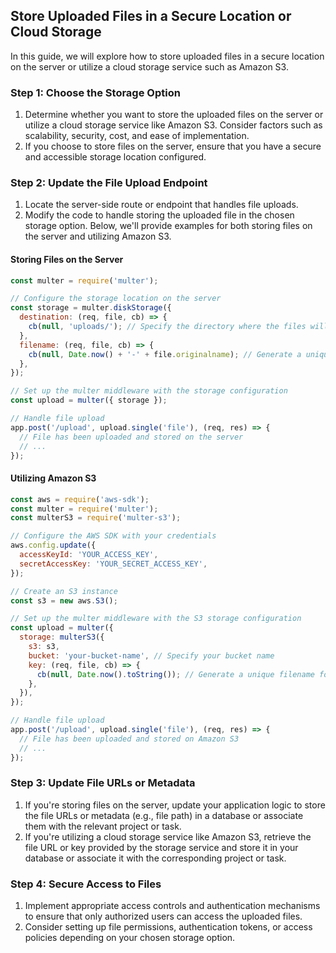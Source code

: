

## Store Uploaded Files in a Secure Location or Cloud Storage

In this guide, we will explore how to store uploaded files in a secure location on the server or utilize a cloud storage service such as Amazon S3.

### Step 1: Choose the Storage Option

1. Determine whether you want to store the uploaded files on the server or utilize a cloud storage service like Amazon S3. Consider factors such as scalability, security, cost, and ease of implementation.
2. If you choose to store files on the server, ensure that you have a secure and accessible storage location configured.

### Step 2: Update the File Upload Endpoint

1. Locate the server-side route or endpoint that handles file uploads.
2. Modify the code to handle storing the uploaded file in the chosen storage option. Below, we'll provide examples for both storing files on the server and utilizing Amazon S3.

#### Storing Files on the Server

```javascript
const multer = require('multer');

// Configure the storage location on the server
const storage = multer.diskStorage({
  destination: (req, file, cb) => {
    cb(null, 'uploads/'); // Specify the directory where the files will be stored
  },
  filename: (req, file, cb) => {
    cb(null, Date.now() + '-' + file.originalname); // Generate a unique filename for the uploaded file
  },
});

// Set up the multer middleware with the storage configuration
const upload = multer({ storage });

// Handle file upload
app.post('/upload', upload.single('file'), (req, res) => {
  // File has been uploaded and stored on the server
  // ...
});
```

#### Utilizing Amazon S3

```javascript
const aws = require('aws-sdk');
const multer = require('multer');
const multerS3 = require('multer-s3');

// Configure the AWS SDK with your credentials
aws.config.update({
  accessKeyId: 'YOUR_ACCESS_KEY',
  secretAccessKey: 'YOUR_SECRET_ACCESS_KEY',
});

// Create an S3 instance
const s3 = new aws.S3();

// Set up the multer middleware with the S3 storage configuration
const upload = multer({
  storage: multerS3({
    s3: s3,
    bucket: 'your-bucket-name', // Specify your bucket name
    key: (req, file, cb) => {
      cb(null, Date.now().toString()); // Generate a unique filename for the uploaded file
    },
  }),
});

// Handle file upload
app.post('/upload', upload.single('file'), (req, res) => {
  // File has been uploaded and stored on Amazon S3
  // ...
});
```

### Step 3: Update File URLs or Metadata

1. If you're storing files on the server, update your application logic to store the file URLs or metadata (e.g., file path) in a database or associate them with the relevant project or task.
2. If you're utilizing a cloud storage service like Amazon S3, retrieve the file URL or key provided by the storage service and store it in your database or associate it with the corresponding project or task.

### Step 4: Secure Access to Files

1. Implement appropriate access controls and authentication mechanisms to ensure that only authorized users can access the uploaded files.
2. Consider setting up file permissions, authentication tokens, or access policies depending on your chosen storage option.


